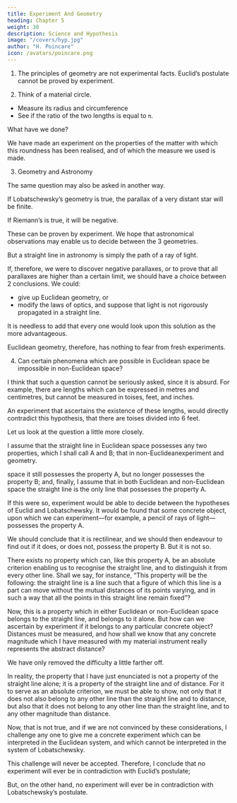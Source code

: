 ```yaml
---
title: Experiment And Geometry
heading: Chapter 5
weight: 30
description: Science and Hypothesis
image: "/covers/hyp.jpg"
author: "H. Poincare"
icon: /avatars/poincare.png
---
```



1. The principles of geometry are not experimental facts. Euclid’s postulate cannot be proved by experiment. 
<!-- However convincing the reasons already given may appear to me, I feel
I must dwell upon them, because there is a profoundly
false conception deeply rooted in many minds. -->

2. Think of a material circle.
- Measure its radius and circumference
- See if the ratio of the two lengths is equal to `π`. 

What have we done? 

We have made an experiment on the properties of the matter with which this roundness has been realised, and of which the measure we used is made.

3. Geometry and Astronomy

The same question may also be asked in another way. 

If Lobatschewsky’s geometry is true, the parallax of a very distant star will be finite. 

If Riemann’s is true, it will be negative. 

These can be proven by experiment. We hope that astronomical observations may enable us to decide between the 3 geometries.

But a straight line in astronomy is simply the path of a ray of light. 

If, therefore, we were to discover negative parallaxes, or to prove that all parallaxes are higher than a certain limit, we should have a choice between 2 conclusions. We could:

- give up Euclidean geometry, or
- modify the laws of optics, and suppose that light is not rigorously propagated in a straight line. 

It is needless to add that every one would look upon this solution as the more advantageous. 

Euclidean geometry, therefore, has nothing to fear from fresh experiments.

4. Can certain phenomena which are possible in Euclidean space be impossible in non-Euclidean space?

<!-- , so that experiment in establishing these phenomena would directly contradict the non-Euclidean hypothesis?  -->

I think that such a question cannot be seriously asked, since it is absurd. For example, there are lengths which can be expressed in metres and centimetres, but cannot be measured in toises, feet, and inches.

An experiment that ascertains the existence of these lengths, would directly contradict this hypothesis, that there are toises divided into 6 feet. 

Let us look at the question a little more closely. 

I assume that the straight line in Euclidean space possesses any two properties, which I shall call A and B; that in non-Euclideanexperiment and geometry.

space it still possesses the property A, but no longer
possesses the property B; and, finally, I assume that
in both Euclidean and non-Euclidean space the straight
line is the only line that possesses the property A. 

If this were so, experiment would be able to decide between the hypotheses of Euclid and Lobatschewsky. It
would be found that some concrete object, upon which we can experiment—for example, a pencil of rays of light—
possesses the property A. 

We should conclude that it is rectilinear, and we should then endeavour to find out if
it does, or does not, possess the property B. But it is not so. 

There exists no property which can, like this property A, be an absolute criterion enabling us to recognise
the straight line, and to distinguish it from every other
line. Shall we say, for instance, “This property will be
the following: the straight line is a line such that a figure
of which this line is a part can move without the mutual distances of its points varying, and in such a way
that all the points in this straight line remain fixed”?

Now, this is a property which in either Euclidean or non-Euclidean space belongs to the straight line, and belongs
to it alone. But how can we ascertain by experiment if it belongs to any particular concrete object? Distances
must be measured, and how shall we know that any concrete magnitude which I have measured with my material
instrument really represents the abstract distance? 

We have only removed the difficulty a little farther off. 

In reality, the property that I have just enunciated is not a
property of the straight line alone; it is a property of the
straight line and of distance. For it to serve as an absolute criterion, we must be able to show, not only that it
does not also belong to any other line than the straight line and to distance, but also that it does not belong to
any other line than the straight line, and to any other magnitude than distance. 

Now, that is not true, and if we are not convinced by these considerations, I challenge any one to give me a concrete experiment which can be interpreted in the Euclidean system, and which cannot be interpreted in the system of Lobatschewsky. 

This challenge will never be accepted. Therefore, I conclude that no experiment will ever be in
contradiction with Euclid’s postulate; 

But, on the other hand, no experiment will ever be in contradiction with
Lobatschewsky’s postulate.

